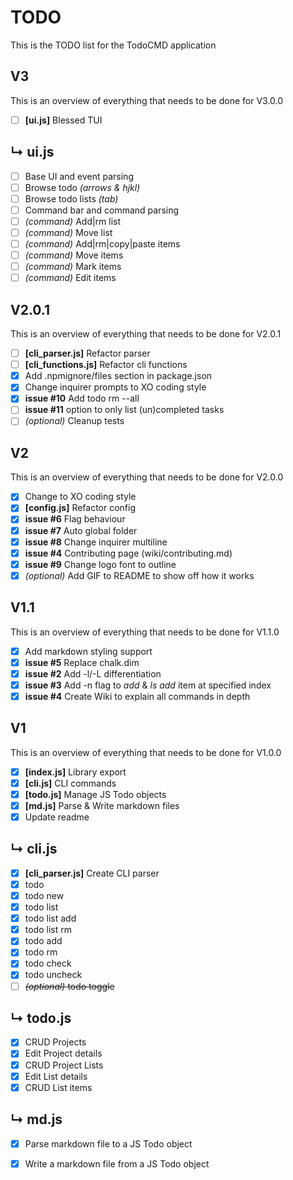 # TODO
This is the TODO list for the TodoCMD application

## V3
This is an overview of everything that needs to be done for V3.0.0
  - [ ] __[ui.js]__ Blessed TUI

## ↳  ui.js
  - [ ] Base UI and event parsing
  - [ ] Browse todo *(arrows & hjkl)*
  - [ ] Browse todo lists *(tab)*
  - [ ] Command bar and command parsing
  - [ ] *(command)* Add|rm list
  - [ ] *(command)* Move list
  - [ ] *(command)* Add|rm|copy|paste items
  - [ ] *(command)* Move items
  - [ ] *(command)* Mark items
  - [ ] *(command)* Edit items

## V2.0.1
This is an overview of everything that needs to be done for V2.0.1
  - [ ] __[cli_parser.js]__ Refactor parser
  - [ ] __[cli_functions.js]__ Refactor cli functions
  - [X] Add .npmignore/files section in package.json
  - [X] Change inquirer prompts to XO coding style
  - [X] __issue #10__ Add todo rm --all
  - [ ] __issue #11__ option to only list (un)completed tasks
  - [ ] *(optional)* Cleanup tests

## V2
This is an overview of everything that needs to be done for V2.0.0
  - [X] Change to XO coding style
  - [X] __[config.js]__ Refactor config
  - [X] __issue #6__ Flag behaviour
  - [X] __issue #7__ Auto global folder
  - [X] __issue #8__ Change inquirer multiline
  - [X] __issue #4__ Contributing page (wiki/contributing.md)
  - [X] __issue #9__ Change logo font to outline
  - [X] *(optional)* Add GIF to README to show off how it works

## V1.1
This is an overview of everything that needs to be done for V1.1.0
  - [X] Add markdown styling support
  - [X] __issue #5__ Replace chalk.dim
  - [X] __issue #2__ Add -l/-L differentiation
  - [X] __issue #3__ Add -n flag to _add_ & _ls add_ item at specified index
  - [X] __issue #4__ Create Wiki to explain all commands in depth

## V1
This is an overview of everything that needs to be done for V1.0.0
  - [X] __[index.js]__ Library export
  - [X] __[cli.js]__ CLI commands
  - [X] __[todo.js]__ Manage JS Todo objects
  - [X] __[md.js]__ Parse & Write markdown files
  - [X] Update readme

## ↳  cli.js
  - [X] __[cli_parser.js]__ Create CLI parser
  - [X] todo
  - [X] todo new
  - [X] todo list
  - [X] todo list add
  - [X] todo list rm
  - [X] todo add
  - [X] todo rm
  - [X] todo check
  - [X] todo uncheck
  - [ ] ~~*(optional)* todo toggle~~

## ↳  todo.js
  - [X] CRUD Projects
  - [X] Edit Project details
  - [X] CRUD Project Lists
  - [X] Edit List details
  - [X] CRUD List items

## ↳  md.js
  - [X] Parse markdown file to a JS Todo object
  - [X] Write a markdown file from a JS Todo object

